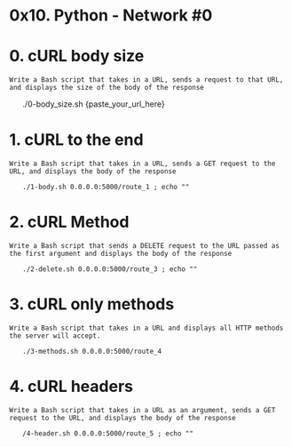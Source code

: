 # 0x10. Python - Network #0

# 0. cURL body size

    Write a Bash script that takes in a URL, sends a request to that URL, and displays the size of the body of the response

<ul>
    ./0-body_size.sh {paste_your_url_here}
</ul>

# 1. cURL to the end


    Write a Bash script that takes in a URL, sends a GET request to the URL, and displays the body of the response


<ul>

    ./1-body.sh 0.0.0.0:5000/route_1 ; echo ""

</ul>

# 2. cURL Method


    Write a Bash script that sends a DELETE request to the URL passed as the first argument and displays the body of the response

<ul>

    ./2-delete.sh 0.0.0.0:5000/route_3 ; echo ""

</ul>

# 3. cURL only methods


    Write a Bash script that takes in a URL and displays all HTTP methods the server will accept.

<ul>
    
    ./3-methods.sh 0.0.0.0:5000/route_4

</ul>

# 4. cURL headers


    Write a Bash script that takes in a URL as an argument, sends a GET request to the URL, and displays the body of the response


<ul>

    /4-header.sh 0.0.0.0:5000/route_5 ; echo ""
</ul>


